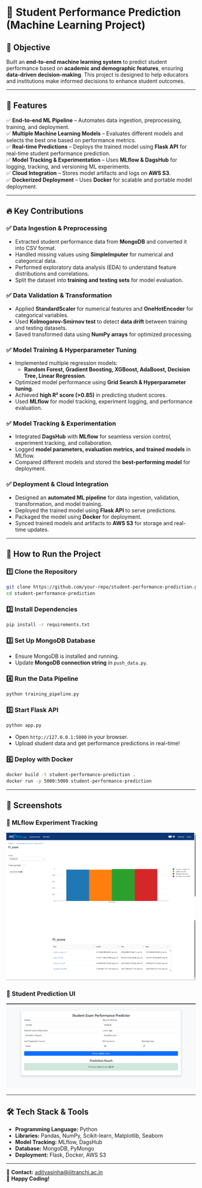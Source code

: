 # 🚀 Student Performance Prediction (Machine Learning Project)

## 📌 Objective  
Built an **end-to-end machine learning system** to predict student performance based on **academic and demographic features**, ensuring **data-driven decision-making**. This project is designed to help educators and institutions make informed decisions to enhance student outcomes.

---

## 🌟 Features

✅ **End-to-end ML Pipeline** – Automates data ingestion, preprocessing, training, and deployment.  
✅ **Multiple Machine Learning Models** – Evaluates different models and selects the best one based on performance metrics.  
✅ **Real-time Predictions** – Deploys the trained model using **Flask API** for real-time student performance prediction.  
✅ **Model Tracking & Experimentation** – Uses **MLflow & DagsHub** for logging, tracking, and versioning ML experiments.  
✅ **Cloud Integration** – Stores model artifacts and logs on **AWS S3**.  
✅ **Dockerized Deployment** – Uses **Docker** for scalable and portable model deployment.  

---

## 🔥 Key Contributions  

### ✅ Data Ingestion & Preprocessing  
- Extracted student performance data from **MongoDB** and converted it into CSV format.  
- Handled missing values using **SimpleImputer** for numerical and categorical data.  
- Performed exploratory data analysis (EDA) to understand feature distributions and correlations.  
- Split the dataset into **training and testing sets** for model evaluation.  

### ✅ Data Validation & Transformation  
- Applied **StandardScaler** for numerical features and **OneHotEncoder** for categorical variables.  
- Used **Kolmogorov-Smirnov test** to detect **data drift** between training and testing datasets.  
- Saved transformed data using **NumPy arrays** for optimized processing.  

### ✅ Model Training & Hyperparameter Tuning  
- Implemented multiple regression models:  
  - **Random Forest, Gradient Boosting, XGBoost, AdaBoost, Decision Tree, Linear Regression**.  
- Optimized model performance using **Grid Search & Hyperparameter tuning**.  
- Achieved **high R² score (>0.85)** in predicting student scores.  
- Used **MLflow** for model tracking, experiment logging, and performance evaluation.  

### ✅ Model Tracking & Experimentation  
- Integrated **DagsHub** with **MLflow** for seamless version control, experiment tracking, and collaboration.  
- Logged **model parameters, evaluation metrics, and trained models** in MLflow.  
- Compared different models and stored the **best-performing model** for deployment.  

### ✅ Deployment & Cloud Integration  
- Designed an **automated ML pipeline** for data ingestion, validation, transformation, and model training.  
- Deployed the trained model using **Flask API** to serve predictions.  
- Packaged the model using **Docker** for deployment.  
- Synced trained models and artifacts to **AWS S3** for storage and real-time updates.  

---

## 🚀 How to Run the Project  

### 1️⃣ Clone the Repository  
```bash
git clone https://github.com/your-repo/student-performance-prediction.git
cd student-performance-prediction
```

### 2️⃣ Install Dependencies  
```bash
pip install -r requirements.txt
```

### 3️⃣ Set Up MongoDB Database  
- Ensure MongoDB is installed and running.  
- Update **MongoDB connection string** in `push_data.py`.  

### 4️⃣ Run the Data Pipeline  
```bash
python training_pipeline.py
```

### 5️⃣ Start Flask API  
```bash
python app.py
```
- Open `http://127.0.0.1:5000` in your browser.  
- Upload student data and get performance predictions in real-time!  

### 6️⃣ Deploy with Docker  
```bash
docker build -t student-performance-prediction .
docker run -p 5000:5000 student-performance-prediction
```

---

## 📸 Screenshots  

### 🔹 MLflow Experiment Tracking  
![MLflow Dashboard](https://github.com/aditu258/Student_Performance_Prediction_ML/blob/main/screenshot/Screenshot%202025-03-22%20085715.png)  
![MLflow Dashboard](https://github.com/aditu258/Student_Performance_Prediction_ML/blob/main/screenshot/Screenshot%202025-03-22%20085730.png)  

### 🔹 Student Prediction UI  
![Prediction UI](https://github.com/aditu258/Student_Performance_Prediction_ML/blob/main/screenshot/Screenshot%202025-03-22%20091457.png)  

---

## 🛠️ Tech Stack & Tools  
- **Programming Language:** Python  
- **Libraries:** Pandas, NumPy, Scikit-learn, Matplotlib, Seaborn  
- **Model Tracking:** MLflow, DagsHub  
- **Database:** MongoDB, PyMongo  
- **Deployment:** Flask, Docker, AWS S3  

---
📧 **Contact:** adityasinha@iiitranchi.ac.in  
🚀 **Happy Coding!**

